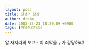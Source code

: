 ```yaml
---
layout: post
title: 전쟁의 참상
author: drkim
date: 2003-03-23 18:20:09 +0900
tags: [깨달음의대화]
---
```

알 자지라의 보고 - 이 죄악을 누가 감당하랴! 